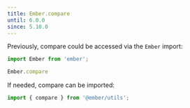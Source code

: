 ```yaml
---
title: Ember.compare
until: 6.0.0
since: 5.10.0
---
```



Previously, compare could be accessed via the `Ember` import:
```js
import Ember from 'ember';

Ember.compare
```

 If needed, compare can be imported:
```js
import { compare } from '@ember/utils';
```
